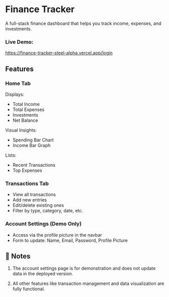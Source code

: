 # Finance Tracker

A full-stack finance dashboard that helps you track income, expenses, and investments.

### Live Demo:

https://finance-tracker-steel-alpha.vercel.app/login

## Features  

### Home Tab
Displays:
- Total Income
- Total Expenses
- Investments
- Net Balance

Visual Insights:
- Spending Bar Chart
- Income Bar Graph

Lists:
- Recent Transactions
- Top Expenses

### Transactions Tab
- View all transactions
- Add new entries
- Edit/delete existing ones
- Filter by type, category, date, etc.

### Account Settings (Demo Only)
- Access via the profile picture in the navbar
- Form to update: Name, Email, Password, Profile Picture

## 📌 Notes
1. The account settings page is for demonstration and does not update data in the deployed version.

2. All other features like transaction management and data visualization are fully functional.